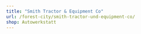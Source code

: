 ```yaml
---
title: "Smith Tractor & Equipment Co"
url: /forest-city/smith-tractor-und-equipment-co/
shop: Autowerkstatt
---
```

